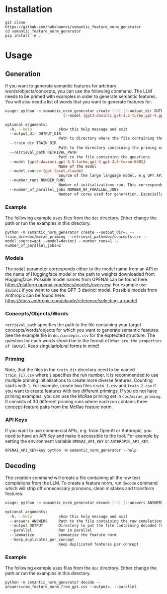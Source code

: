 # Installation
```
git clone https://github.com/hahahannes/semantic_feature_norm_generator
cd semantic_feature_norm_generator
pip install -e .
```

# Usage

## Generation
If you want to generate semantic features for arbitrary words/objects/concepts, you can use the following command. The LLM needs to be primed with examples in order to generate semantic features. You will also need a list of words that you want to generate features for. 

```bash
usage: python -m semantic_norm_generator create [-h] [--output_dir OUTPUT_DIR] [--train_dir TRAIN_DIR] [--retrival_path RETRIVAL_PATH]
                          [--model {gpt3-davinci,gpt-3.5-turbo,gpt-4,gpt-3.5-turbo-0301}] [--model_source {gpt,local,claude}] [--number_runs NUMBER_RUNS] [--number_of_parallel_jobs NUMBER_OF_PARALLEL_JOBS]

optional arguments:
  -h, --help            show this help message and exit
  --output_dir OUTPUT_DIR
                        Path to directory where the file containing the raw completions is saved
  --train_dir TRAIN_DIR
                        Path to the directory containing the priming examples. Each file in the directory corresponds to a specific priming
  --retrieval_path RETRIVAL_PATH
                        Path to the file containing the questions
  --model {gpt3-davinci,gpt-3.5-turbo,gpt-4,gpt-3.5-turbo-0301}
                        Name of the model
  --model_source {gpt,local,claude}
                        Source of the large language model, e.g GPT API or local models from huggingface
  --number_runs NUMBER_RUNS
                        Number of initializations run. This corresponds to the number of files in the priming directory
  --number_of_parallel_jobs NUMBER_OF_PARALLEL_JOBS
                        Number of cores used for generation. Especially useful when APIs are used
```

### Example
The following example uses files from the `doc` directory. Either change the path or run the examples in this directory.
```
python -m semantic_norm_generator create --output_dir=. --train_dir=doc/mcrae_priming --retrieval_path=doc/concepts.csv --model_source=gpt --model=davinci --number_runs=1 --number_of_parallel_jobs=2
```

### Models
The `model` parameter corresponds either to the model name from an API or the name of Huggingface model or the path to weights downloaded from Huggingface. Possible model names from OPENAI can be found here: https://platform.openai.com/docs/models/overview. For example use `davinci` if you want to use the GPT-3 davinci model.  Possible models from Anthropic can be found here: https://docs.anthropic.com/claude/reference/selecting-a-model

### Concepts/Objects/Words
`retrieval_path` specifies the path to the file containing your target concepts/words/objects for which you want to generate semantic features. See the example file in `doc/concepts.csv` for the exptected structure. The question for each words should be in the format of `What are the properties of [WORD]`. Keep singular/plural forms in mind!

### Priming
Note, that the files in the `train_dir` directory need to be named `train_{i}.csv` where `i` specifies the run number. It is recommended to use multiple priming initializations to create more diverse features. Counting starts with `1`. For example, create two files `train_1.csv` and `train_2.csv` if you want to create features with two different primings.
If you do not have priming examples, you can use the McRae priming set in `doc/mcrae_priming`. It consists of 30 different priming runs where each run contains three concept-feature pairs from the McRae feature norm.

### API Keys
If you want to use commercial APIs, e.g. from OpenAI or Anthropic, you need to have an API Key and make it accessible to the tool.
For example by setting the environment variable `OPENAI_API_KEY` or `ANTHROPIC_API_KEY`.
```
OPENAI_API_KEY=key python -m semantic_norm_generator --help
```

## Decoding
The creation command will create a file containing all the raw text completions from the LLM. To create a feature norm, run `decode` command which will strip off unnecessary pronouns, clean mistakes and transform features. 

```bash
usage: python -m semantic_norm_generator decode [-h] [--answers ANSWERS] [--output OUTPUT] [--parallel] [--lemmatize] [--keep_duplicates_per_concept]

optional arguments:
  -h, --help            show this help message and exit
  --answers ANSWERS     Path to the file containing the raw completions
  --output OUTPUT       Directory to put the file containing decoded features
  --parallel            Run in parallel
  --lemmatize           Lemmatize the feature norm
  --keep_duplicates_per_concept
                        Keep duplicated features per concept
```
### Example
The following example uses files from the `doc` directory. Either change the path or run the examples in this directory.
```
python -m semantic_norm_generator decode --answers=raw_feature_norm_from_gpt.csv --output=. --parallel
```